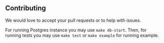 
## Contributing

We would love to accept your pull requests or to help with issues.

For running Postgres instance you may use `make db-start`. Then, for running tests 
you may use `make test` or `make example` for running example.
